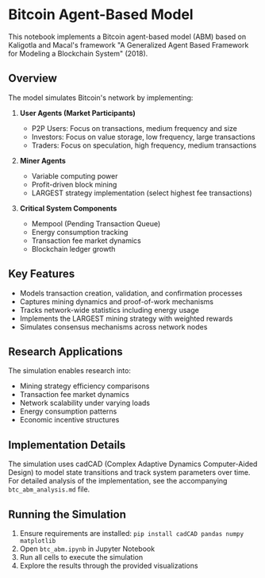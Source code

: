 # Bitcoin Agent-Based Model

This notebook implements a Bitcoin agent-based model (ABM) based on Kaligotla and Macal's framework "A Generalized Agent Based Framework for Modeling a Blockchain System" (2018).

## Overview

The model simulates Bitcoin's network by implementing:

1. **User Agents (Market Participants)**
   - P2P Users: Focus on transactions, medium frequency and size
   - Investors: Focus on value storage, low frequency, large transactions
   - Traders: Focus on speculation, high frequency, medium transactions

2. **Miner Agents**
   - Variable computing power
   - Profit-driven block mining
   - LARGEST strategy implementation (select highest fee transactions)

3. **Critical System Components**
   - Mempool (Pending Transaction Queue)
   - Energy consumption tracking
   - Transaction fee market dynamics
   - Blockchain ledger growth

## Key Features

- Models transaction creation, validation, and confirmation processes
- Captures mining dynamics and proof-of-work mechanisms
- Tracks network-wide statistics including energy usage
- Implements the LARGEST mining strategy with weighted rewards
- Simulates consensus mechanisms across network nodes

## Research Applications

The simulation enables research into:
- Mining strategy efficiency comparisons
- Transaction fee market dynamics
- Network scalability under varying loads
- Energy consumption patterns
- Economic incentive structures

## Implementation Details

The simulation uses cadCAD (Complex Adaptive Dynamics Computer-Aided Design) to model state transitions and track system parameters over time. For detailed analysis of the implementation, see the accompanying `btc_abm_analysis.md` file.

## Running the Simulation

1. Ensure requirements are installed: `pip install cadCAD pandas numpy matplotlib`
2. Open `btc_abm.ipynb` in Jupyter Notebook
3. Run all cells to execute the simulation
4. Explore the results through the provided visualizations